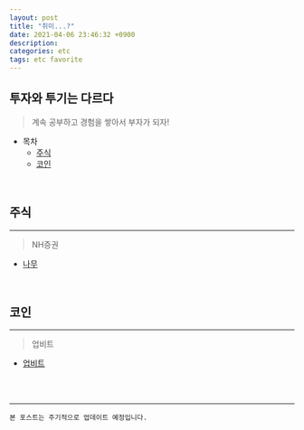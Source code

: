 ```yaml
---
layout: post
title: "취미...?"
date: 2021-04-06 23:46:32 +0900
description:
categories: etc
tags: etc favorite
---
```


## 투자와 투기는 다르다

> 계속 공부하고 경험을 쌓아서 부자가 되자!

- 목차
  - [주식](#주식)
  - [코인](#코인)

<br>

## 주식

---

> NH증권

- [나무](https://www.mynamuh.com/tx/main.html)

<br>

## 코인

---

> 업비트

- [업비트](https://upbit.com/home)

<br><br>

---

`본 포스트는 주기적으로 업데이트 예정입니다.`
